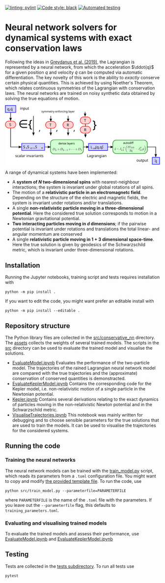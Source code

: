 [![linting: pylint](https://img.shields.io/badge/linting-pylint-yellowgreen)](https://github.com/PyCQA/pylint)
[![Code style: black](https://img.shields.io/badge/code%20style-black-000000.svg)](https://github.com/psf/black)
[![Automated testing](https://github.com/eikehmueller/mlconservation_code/actions/workflows/python-app.yml/badge.svg)](https://github.com/eikehmueller/mlconservation_code/actions/workflows/python-app.yml)

# Neural network solvers for dynamical systems with exact conservation laws
Following the ideas in [Greydanus et al. (2019)](https://arxiv.org/abs/1906.01563), the Lagrangian is represented by a neural network, from which the acceleration $\ddot{q}$ for a given position $q$ and velocity $\dot{q}$ can be computed via automatic differentiation. The key novelty of this work is the ability to *exactly* conserve certain physical quantities. This is achieved by using Noether's Theorem, which relates continuous symmetries of the Lagrangian with conservation laws. The neural networks are trained on noisy synthetic data obtained by solving the true equations of motion.

![Neural network architecture](figures/network_architecture.svg)

A range of dynamical systems have been implemented:
* A **system of $N$ two-dimensional spins** with nearest-neighbour interactions; the system is invariant under global rotations of all spins.
* The motion of a **relativistic particle in an electromagnetc field**. Depending on the structure of the electric and magnetic fields, the system is invariant under rotations and/or translations.
* A single **non-relativistic particle moving in a three-dimensional potential**. Here the considered true solution corresponds to motion in a Newtonian gravitational potential.
* **Two interacting particles moving in $d$ dimensions**; if the pairwise potential is invariant under rotations and translations the total linear- and angular momentum are conserved
* A single **relativistic particle moving in $1+3$ dimensional space-time**. Here the true solution is given by geodesics of the Schwarzschild metric, which is invariant under three-dimensional rotations.

## Installation
Running the Jupyter notebooks, training script and tests requires installation with

```
python -m pip install .
```

If you want to edit the code, you might want prefer an editable install with

```
python -m pip install --editable .
```


## Repository structure
The Python library files are collected in the [src/conservative_nn](./src/conservative_nn) directory. The [assets](./directory) collects the weights of several trained models. The scripts in the [src](./src) directory can be used to evaluate the trained model and visualise the solutions.
* [EvaluateModel.ipynb](./src/EvaluateModel.ipynb) Evaluates the performance of the two-particle model. The trajectories of the rained Lagrangian neural network model are compared with the true trajectories and the (approximate) conservation of conserved quantities is demonstracted.
* [EvaluateKeplerModel.ipynb](./src/EvaluateKeplerModel.ipynb) Contains the corresponding code for the Kepler model, i.e. non-relativistic motion of a single particle in the Newtonian potential.
* [Kepler.ipynb](./src/Kepler.ipynb) Contains several derivations relating to the exact dynamics of particles moving in the non-relativistic Newton potential and in the Schwarzschild metric.
* [VisualiseTrajectories.ipynb](./src/VisualiseTrajectories.ipynb) This notebook was mainly written for debugging and to choose sensible parameters for the true solutions that are used to train the models. It can be used to visualise the trajectories for the considered systems.

## Running the code
### Training the neural networks
The neural network models can be trained with the [train_model.py](src/train_model.py) script, which reads its parameters from a `.toml` configuration file. You might want to copy and modify [the provided template file](training_parameters_template.toml). To run the code, use

```
python src/train_model.py --parameterfile=PARAMETERFILE
```

where `PARAMETERFILE` is the name of the `.toml` file with the parameters. If you leave out the `--parameterfile` flag, this defaults to `training_parameters.toml`.

### Evaluating and visualising trained models
To evaluate the trained models and assess their performance, use [EvaluateModel.ipynb](./src/EvaluateModel.ipynb) and [EvaluateKeplerModel.ipynb](./src/EvaluateKeplerModel.ipynb)

## Testing
Tests are collected in the [tests subdirectory](tests). To run all tests use

```
pytest
```